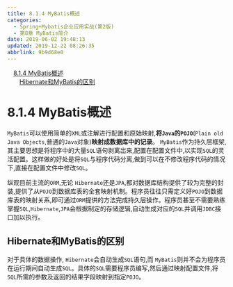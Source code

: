 ```yaml
---
title: 8.1.4 MyBatis概述
categories: 
  - Spring+Mybatis企业应用实战(第2版)
  - 第8章 MyBatis简介
date: 2019-06-02 19:48:13
updated: 2019-12-22 08:26:35
abbrlink: 9b9d68e0
---
```

<div id='my_toc'><a href="/JavaReadingNotes/9b9d68e0/#8-1-4-MyBatis概述" class="header_1">8.1.4 MyBatis概述</a><br><a href="/JavaReadingNotes/9b9d68e0/#Hibernate和MyBatis的区别" class="header_2">Hibernate和MyBatis的区别</a><br></div>
<style>.header_1{margin-left: 1em;}.header_2{margin-left: 2em;}.header_3{margin-left: 3em;}.header_4{margin-left: 4em;}.header_5{margin-left: 5em;}.header_6{margin-left: 6em;}</style>
<!--more-->
<script>if (navigator.platform.search('arm')==-1){document.getElementById('my_toc').style.display = 'none';}var e,p = document.getElementsByTagName('p');while (p.length>0) {e = p[0];e.parentElement.removeChild(e);}</script>

<!--end-->
# 8.1.4 MyBatis概述 #
`MyBatis`可以使用简单的`XML`或注解进行配置和原始映射,**将`Java`的`POJO`**(`Plain old Java Objects`,普通的`Java`对象)**映射成数据库中的记录**。
`MyBatis`作为持久层框架,其主要思想是将程序中的大量`SQL`语句剥离岀来,配置在配置文件中,以实现`SQL`的灵活配置。这样做的好处是将`SQL`与程序代码分离,做到可以在不修改程序代码的情况下,直接在配置文件中修改`SQL`。

纵观目前主流的`ORM`,无论 `Hibernate`还是`JPA`,都对数据库结构提供了较为完整的封装,提供了从`POJO`到数据库表的全套映射机制。程序员往往只需定义好`POJO`到数据库表的映射关系,即可通过`ORM`提供的方法完成持久层操作。程序员甚至不需要熟练掌握`SQL`,`Hibernate`,`JPA`会根据制定的存储逻辑,自动生成对应的`SQL`并调用`JDBC`接口加以执行。
## Hibernate和MyBatis的区别 ##
对于具体的数据操作, `Hibernate`会自动生成`SQL`语句,而 `MyBatis`则并不会为程序员在运行期间自动生成`SQL`。具体的`SQL`需要程序员编写,然后通过映射配置文件,将`SQL`所需的参数及返回的结果字段映射到指定`POJO`。

